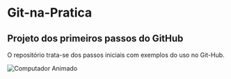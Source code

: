 # Git-na-Pratica
## Projeto dos primeiros passos do GitHub

O repositório trata-se dos passos iniciais com exemplos do uso no Git-Hub.

![Computador Animado](https://github.com/cgonzaga2022/computer-Git-na-Pratica/blob/main/img/trabajo-y-profesion-imagen-animada-0062.gif)
